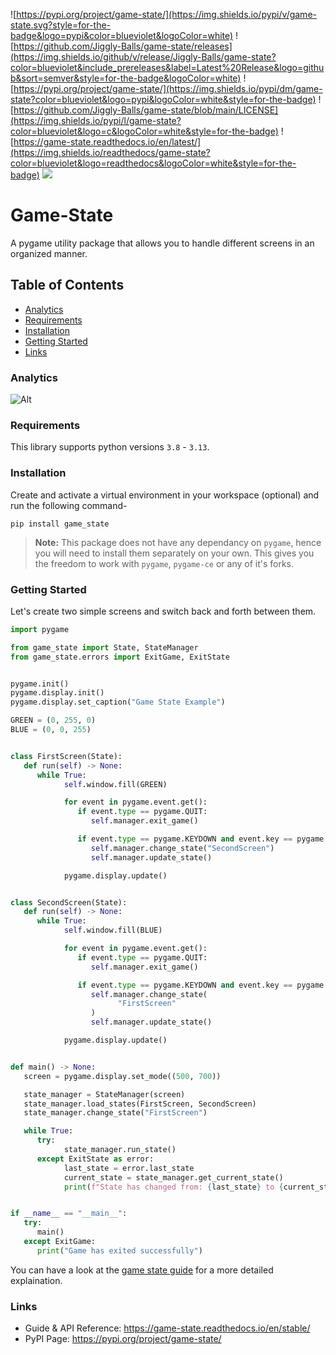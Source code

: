 ![https://pypi.org/project/game-state/](https://img.shields.io/pypi/v/game-state.svg?style=for-the-badge&logo=pypi&color=blueviolet&logoColor=white)
![https://github.com/Jiggly-Balls/game-state/releases](https://img.shields.io/github/v/release/Jiggly-Balls/game-state?color=blueviolet&include_prereleases&label=Latest%20Release&logo=github&sort=semver&style=for-the-badge&logoColor=white)
![https://pypi.org/project/game-state/](https://img.shields.io/pypi/dm/game-state?color=blueviolet&logo=pypi&logoColor=white&style=for-the-badge)
![https://github.com/Jiggly-Balls/game-state/blob/main/LICENSE](https://img.shields.io/pypi/l/game-state?color=blueviolet&logo=c&logoColor=white&style=for-the-badge)
![https://game-state.readthedocs.io/en/latest/](https://img.shields.io/readthedocs/game-state?color=blueviolet&logo=readthedocs&logoColor=white&style=for-the-badge)
![](https://img.shields.io/pypi/pyversions/game-state.svg?color=blueviolet&style=for-the-badge&logo=python&logoColor=white)

# Game-State
A pygame utility package that allows you to handle different screens in an organized manner.

## Table of Contents

- [Analytics](#analytics)
- [Requirements](#requirements)
- [Installation](#installation)
- [Getting Started](#getting-started)
- [Links](#links)

### Analytics
![Alt](https://repobeats.axiom.co/api/embed/cbb24e2ae82fdceeceba8291982821ddbc065897.svg "Repobeats analytics image")

### Requirements
This library supports python versions `3.8` - `3.13`.

### Installation
Create and activate a virtual environment in your workspace (optional) and run the following command-
```
pip install game_state
``` 
> **Note:** This package does not have any dependancy on `pygame`, hence you will need to install them separately on your own. This gives you the freedom to work with `pygame`, `pygame-ce` or any of it's forks.

### Getting Started
Let's create two simple screens and switch back and forth between them.

```py
import pygame

from game_state import State, StateManager
from game_state.errors import ExitGame, ExitState


pygame.init()
pygame.display.init()
pygame.display.set_caption("Game State Example")

GREEN = (0, 255, 0)
BLUE = (0, 0, 255)


class FirstScreen(State):
   def run(self) -> None:
      while True:
            self.window.fill(GREEN)

            for event in pygame.event.get():
               if event.type == pygame.QUIT:
                  self.manager.exit_game()

               if event.type == pygame.KEYDOWN and event.key == pygame.K_c:
                  self.manager.change_state("SecondScreen")
                  self.manager.update_state()

            pygame.display.update()


class SecondScreen(State):
   def run(self) -> None:
      while True:
            self.window.fill(BLUE)

            for event in pygame.event.get():
               if event.type == pygame.QUIT:
                  self.manager.exit_game()

               if event.type == pygame.KEYDOWN and event.key == pygame.K_c:
                  self.manager.change_state(
                        "FirstScreen"
                  )
                  self.manager.update_state()

            pygame.display.update()


def main() -> None:
   screen = pygame.display.set_mode((500, 700))

   state_manager = StateManager(screen)
   state_manager.load_states(FirstScreen, SecondScreen)
   state_manager.change_state("FirstScreen")

   while True:
      try:
            state_manager.run_state()
      except ExitState as error:
            last_state = error.last_state
            current_state = state_manager.get_current_state()
            print(f"State has changed from: {last_state} to {current_state}")


if __name__ == "__main__":
   try:
      main()
   except ExitGame:
      print("Game has exited successfully")
```

You can have a look at the [game state guide](https://game-state.readthedocs.io/en/latest/guide.html#using-the-library) for a more detailed explaination.

### Links
- Guide & API Reference: https://game-state.readthedocs.io/en/stable/
- PyPI Page: https://pypi.org/project/game-state/